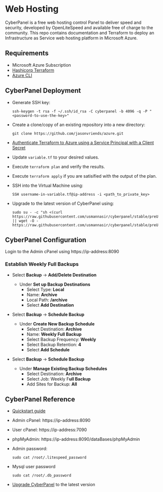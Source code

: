 # Web Hosting

CyberPanel is a free web hosting control Panel to deliver speed and security, developed by OpenLiteSpeed and available free of charge to the community. This repo contains documentation and Terraform to deploy an Infrastructure as Service web hosting platform in Microsoft Azure.

## Requirements

- Microsoft Azure Subscription
- [Hashicorp Terraform](https://www.terraform.io/downloads)
- [Azure CLI](https://learn.microsoft.com/en-us/cli/azure/install-azure-cli)

## CyberPanel Deployment

- Generate SSH key:
  ```
  ssh-keygen -t rsa -f ~/.ssh/id_rsa -C cyberpanel -b 4096 -q -P "<password-to-use-the-key>"
  ```

- Create a clone/copy of an existing repository into a new directory:
  ```
  git clone https://github.com/jasonvriends/azure.git
  ```

- [Authenticate Terraform to Azure using a Service Principal with a Client Secret](https://registry.terraform.io/providers/hashicorp/azuread/latest/docs/guides/service_principal_client_secret)

- Update ```variable.tf``` to your desired values.

- Execute ```terraform plan``` and verify the results.

- Execute ```terraform apply``` if you are satisified with the output of the plan.

- SSH into the Virtual Machine using:
  ```
  SSH username-in-variable.tf@ip-address -i <path_to_private_key>
  ```

- Upgrade to the latest version of CyberPanel using:
  ```
  sudo su - -c "sh <(curl https://raw.githubusercontent.com/usmannasir/cyberpanel/stable/preUpgrade.sh || wget -O - https://raw.githubusercontent.com/usmannasir/cyberpanel/stable/preUpgrade.sh)"
  ```

## CyberPanel Configuration

Login to the Admin cPanel using https://ip-address:8090

### Establish Weekly Full Backups

- Select **Backup** -> **Add/Delete Destination**
  - Under **Set up Backup Destinations**
    - Select Type: **Local**
    - Name: **Archive**
    - Local Path: **/archive**
    - Select **Add Destination**

- Select **Backup** -> **Schedule Backup**
  - Under **Create New Backup Schedule**
    - Select Destination: **Archive**
    - Name: **Weekly Full Backup**
    - Select Backup Frequency: **Weekly**
    - Select Backup Retention: **4**
    - Select **Add Schedule**

- Select **Backup** -> **Schedule Backup**
  - Under **Manage Existing Backup Schedules**
    - Select Destination: **Archive**
    - Select Job: Weekly F**ull Backup**
    - Add Sites for Backup: **All**

## CyberPanel Reference

- [Quickstart guide](https://docs.litespeedtech.com/cloud/images/cyberpanel/)

- Admin cPanel: https://ip-address:8090

- User cPanel: https://ip-address:7090

- phpMyAdmin: https://ip-address:8090/dataBases/phpMyAdmin

- Admin password:
  ```
  sudo cat /root/.litespeed_password
  ```

- Mysql user password
  ```
  sudo cat /root/.db_password
  ```

- [Upgrade CyberPanel](https://docs.litespeedtech.com/cloud/cyberpanel/#how-do-i-upgrade-cyberpanel) to the latest version